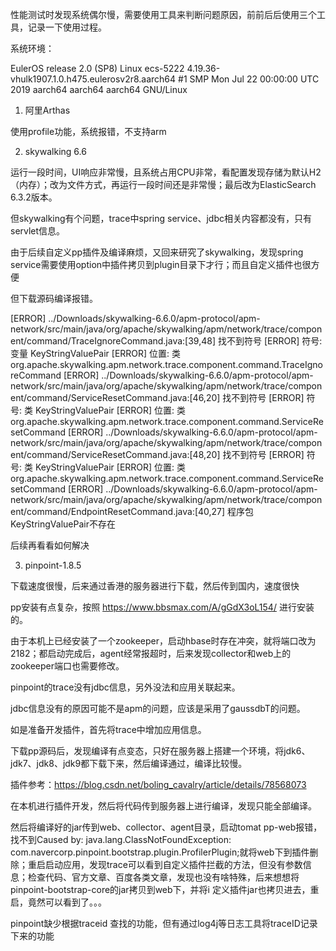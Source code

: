 性能测试时发现系统偶尔慢，需要使用工具来判断问题原因，前前后后使用三个工具，记录一下使用过程。

系统环境：

EulerOS release 2.0 (SP8)
Linux ecs-5222 4.19.36-vhulk1907.1.0.h475.eulerosv2r8.aarch64 #1 SMP Mon Jul 22 00:00:00 UTC 2019 aarch64 aarch64 aarch64 GNU/Linux
1. 阿里Arthas

使用profile功能，系统报错，不支持arm

2. skywalking 6.6

运行一段时间，UI响应非常慢，且系统占用CPU非常，看配置发现存储为默认H2（内存）；改为文件方式，再运行一段时间还是非常慢；最后改为ElasticSearch 6.3.2版本。

但skywalking有个问题，trace中spring service、jdbc相关内容都没有，只有servlet信息。

由于后续自定义pp插件及编译麻烦，又回来研究了skywalking，发现spring service需要使用option中插件拷贝到plugin目录下才行；而且自定义插件也很方便

但下载源码编译报错。

[ERROR] ../Downloads/skywalking-6.6.0/apm-protocol/apm-network/src/main/java/org/apache/skywalking/apm/network/trace/component/command/TraceIgnoreCommand.java:[39,48] 找不到符号 [ERROR] 符号: 变量 KeyStringValuePair [ERROR] 位置: 类 org.apache.skywalking.apm.network.trace.component.command.TraceIgnoreCommand [ERROR] ../Downloads/skywalking-6.6.0/apm-protocol/apm-network/src/main/java/org/apache/skywalking/apm/network/trace/component/command/ServiceResetCommand.java:[46,20] 找不到符号 [ERROR] 符号: 类 KeyStringValuePair [ERROR] 位置: 类 org.apache.skywalking.apm.network.trace.component.command.ServiceResetCommand [ERROR] ../Downloads/skywalking-6.6.0/apm-protocol/apm-network/src/main/java/org/apache/skywalking/apm/network/trace/component/command/ServiceResetCommand.java:[48,20] 找不到符号 [ERROR] 符号: 类 KeyStringValuePair [ERROR] 位置: 类 org.apache.skywalking.apm.network.trace.component.command.ServiceResetCommand [ERROR] ../Downloads/skywalking-6.6.0/apm-protocol/apm-network/src/main/java/org/apache/skywalking/apm/network/trace/component/command/EndpointResetCommand.java:[40,27] 程序包KeyStringValuePair不存在

后续再看看如何解决

3. pinpoint-1.8.5

下载速度很慢，后来通过香港的服务器进行下载，然后传到国内，速度很快

pp安装有点复杂，按照 https://www.bbsmax.com/A/gGdX3oL154/ 进行安装的。

由于本机上已经安装了一个zookeeper，启动hbase时存在冲突，就将端口改为2182；都启动完成后，agent经常报超时，后来发现collector和web上的zookeeper端口也需要修改。

pinpoint的trace没有jdbc信息，另外没法和应用关联起来。

jdbc信息没有的原因可能不是apm的问题，应该是采用了gaussdbT的问题。

如是准备开发插件，首先将trace中增加应用信息。

下载pp源码后，发现编译有点变态，只好在服务器上搭建一个环境，将jdk6、jdk7、jdk8、jdk9都下载下来，然后编译通过，编译比较慢。

插件参考：https://blog.csdn.net/boling_cavalry/article/details/78568073

在本机进行插件开发，然后将代码传到服务器上进行编译，发现只能全部编译。

然后将编译好的jar传到web、collector、agent目录，启动tomat pp-web报错，找不到Caused by: java.lang.ClassNotFoundException: com.navercorp.pinpoint.bootstrap.plugin.ProfilerPlugin;就将web下到插件删除；重启启动应用，发现trace可以看到自定义插件拦截的方法，但没有参数信息；检查代码、官方文章、百度各类文章，发现也没有啥特殊，后来想想将pinpoint-bootstrap-core的jar拷贝到web下，并将i 定义插件jar也拷贝进去，重启，竟然可以看到了。。。

pinpoint缺少根据traceid 查找的功能，但有通过log4j等日志工具将traceID记录下来的功能